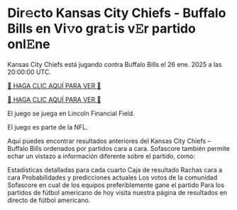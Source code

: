 # Dir𝚎cto Kansas City Chiefs - Buffalo Bills en Vi𝚟o gra𝚝is v𝙴r partido onl𝙴ne #

Kansas City Chiefs está jugando contra Buffalo Bills el 26 ene. 2025 a las 20:00:00 UTC.

[🔴 HAGA CLIC AQUÍ PARA VER 🔴](https://t.co/ZUPoQIJq2w)

[🔴 HAGA CLIC AQUÍ PARA VER 🔴](https://t.co/ZUPoQIJq2w)

El juego se juega en Lincoln Financial Field.

El juego es parte de la NFL.

Aquí puedes encontrar resultados anteriores del Kansas City Chiefs – Buffalo Bills ordenados por partidos cara a cara. Sofascore también permite echar un vistazo a información diferente sobre el partido, como:

Estadísticas detalladas para cada cuarto
Caja de resultado
Rachas cara a cara
Probabilidades y predicciones actuales
Los votos de la comunidad Sofascore en cual de los equipos preferiblemente gane el partido
Para los partidos de fútbol americano de hoy visita nuestra página de resultados en directo de fútbol americano.
